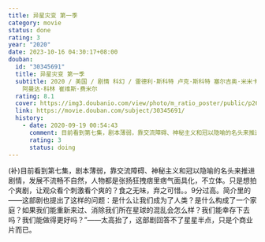 ```yaml
---
title: 异星灾变 第一季
category: movie
status: done
rating: 3
year: "2020"
date: 2023-10-16 04:30:17+08:00
douban:
  id: "30345691"
  title: 异星灾变 第一季
  subtitle: 2020 / 美国 / 剧情 科幻 / 雷德利·斯科特 卢克·斯科特 塞尔吉奥·米米卡-戈赞 亚历克斯·加巴西 詹姆斯·哈维斯 /
    阿曼达·科林 崔维斯·费米尔
  rating: 8.1
  cover: https://img3.doubanio.com/view/photo/m_ratio_poster/public/p2616308032.jpg
  link: https://movie.douban.com/subject/30345691/
  history:
    - date: 2020-09-19 00:54:43
      comment: 目前看到第七集，剧本薄弱，靠交流障碍、神秘主义和冠以隐喻的名头来推进剧情，发展不流畅不自然，人物都是张扬狂拽痞里痞气面具化，不立体。只是想拍个爽剧，让观众看个刺激看个爽的？食之无味，弃之可惜。。9分过高。简介里的——这部剧也提出了这样的问题：是什么让我们成为了人类？是什么构成了一个家庭？如果我们能重新来过、消除我们所在星球的混乱会怎么样？我们能幸存下去吗？我们能做得更好吗？”——太高抬了，这部剧回答不了星星半点，只是个商业片而已。
      rating: 3
      status: doing
---
```


(补)目前看到第七集，剧本薄弱，靠交流障碍、神秘主义和冠以隐喻的名头来推进剧情，发展不流畅不自然，人物都是张扬狂拽痞里痞气面具化，不立体。只是想拍个爽剧，让观众看个刺激看个爽的？食之无味，弃之可惜。。9分过高。简介里的——这部剧也提出了这样的问题：是什么让我们成为了人类？是什么构成了一个家庭？如果我们能重新来过、消除我们所在星球的混乱会怎么样？我们能幸存下去吗？我们能做得更好吗？”——太高抬了，这部剧回答不了星星半点，只是个商业片而已。
